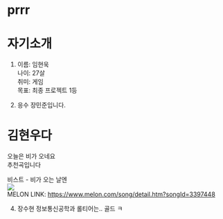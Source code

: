 
# prrr  


# 자기소개

1. 이름: 임현욱  
   나이: 27살  
   취미: 게임  
   목표: 최종 프로젝트 1등  
   
2. 응수 장민준입니다.
   
# 김현우다
오늘은 비가 오네요   
추천곡입니다    

비스트 - 비가 오는 날엔   
<img src="https://cdnimg.melon.co.kr/cm/album/images/012/72/951/1272951_500.jpg/melon/resize/282/quality/80/optimize">   
MELON LINK: https://www.melon.com/song/detail.htm?songId=3397448


4. 장수현 정보통신공학과
롤티어는.. 골드 ㅋ